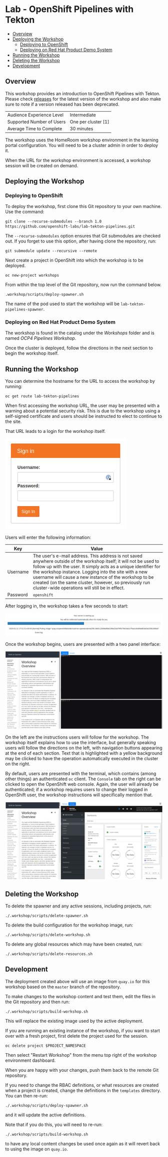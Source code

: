 # Lab - OpenShift Pipelines with Tekton

* [Overview](#overview)
* [Deploying the Workshop](#deploying-the-workshop)
  * [Deploying to OpenShift](#deploying-to-openshift)
  * [Deploying on Red Hat Product Demo System](#deploying-on-red-hat-product-demo-system)
* [Running the Workshop](#running-the-workshop)
* [Deleting the Workshop](#deleting-the-workshop)
* [Development](#development)

## Overview

This workshop provides an introduction to OpenShift Pipelines with Tekton.
Please check [releases](https://github.com/openshift-labs/lab-tekton-pipelines/releases)
for the latest version of the workshop and also make sure to note if a version
released has been deprecated.

| | |
--- | ---
| Audience Experience Level | Intermediate |
| Supported Number of Users | One per cluster [1] |
| Average Time to Complete | 30 minutes |

The workshop uses the HomeRoom workshop environment in the learning portal configuration.
You will need to be a cluster admin in order to deploy it.

When the URL for the workshop environment is accessed, a workshop session will be created on demand.

## Deploying the Workshop

### Deploying to OpenShift

To deploy the workshop, first clone this Git repository to your own machine. Use the command:

```
git clone --recurse-submodules --branch 1.0 https://github.com/openshift-labs/lab-tekton-pipelines.git
```

The ``--recurse-submodules`` option ensures that Git submodules are checked out. If you forget to use this option, after having clone the repository, run:

```
git submodule update --recursive --remote
```

Next create a project in OpenShift into which the workshop is to be deployed.

```
oc new-project workshops
```

From within the top level of the Git repository, now run the command below.

```
.workshop/scripts/deploy-spawner.sh
```

The name of the pod used to start the workshop will be ``lab-tekton-pipelines-spawner``.

### Deploying on Red Hat Product Demo System

The workshop is found in the catalog under the *Workshops* folder and is named *OCP4 Pipelines Workshop*.

Once the cluster is deployed, follow the directions in the next section to begin the workshop itself.

## Running the Workshop

You can determine the hostname for the URL to access the workshop by running:

```
oc get route lab-tekton-pipelines
```

When first accessing the workshop URL, the user may be presented with a warning about a potential security risk. This is due to the workshop using a self-signed certificate and users should be instructed to elect to continue to the site.

That URL leads to a login for the workshop itself.

![Workshop Login](/docs/jupyter-login.png)

Users will enter the following information:

| Key | Value |
| --- | ----- |
| Username | The user's e-mail address. This address is not saved anywhere outside of the workshop itself; it will not be used to follow up with the user. It simply acts as a unique identifier for the workshop instance. Logging into the site with a new username will cause a new instance of the workshop to be created (on the same cluster, however, so previously run cluster-wide operations will still be in effect. |
| Password | ``openshift`` |

After logging in, the workshop takes a few seconds to start:

![Workshop Startup](/docs/starting-up.png)

Once the workshop begins, users are presented with a two panel interface:

![Workshop Terminal](/docs/workshop-terminal.png)

On the left are the instructions users will follow for the workshop. The workshop itself explains how to use the interface, but generally speaking users will follow the directions on the left, with navigation buttons appearing at the end of each section. Text that is highlighted with a yellow background may be clicked to have the operation automatically executed in the cluster on the right.

By default, users are presented with the terminal, which contains (among other things) an authenticated ``oc`` client. The ``Console`` tab on the right can be clicked to open the OpenShift web console. Again, the user will already be authenticated; if a workshop requires users to change their logged in OpenShift user, the workshop instructions will specifically mention that.

![Workshop Console](/docs/workshop-console.png)


## Deleting the Workshop

To delete the spawner and any active sessions, including projects, run:

```
./.workshop/scripts/delete-spawner.sh
```

To delete the build configuration for the workshop image, run:

```
./.workshop/scripts/delete-workshop.sh
```

To delete any global resources which may have been created, run:

```
./.workshop/scripts/delete-resources.sh
```

## Development

The deployment created above will use an image from ``quay.io`` for this workshop based on the ``master`` branch of the repository.

To make changes to the workshop content and test them, edit the files in the Git repository and then run:

```
./.workshop/scripts/build-workshop.sh
```

This will replace the existing image used by the active deployment.

If you are running an existing instance of the workshop, if you want to start over with a fresh project, first delete the project used for the session.

```
oc delete project $PROJECT_NAMESPACE
```

Then select "Restart Workshop" from the menu top right of the workshop environment dashboard.

When you are happy with your changes, push them back to the remote Git repository.

If you need to change the RBAC definitions, or what resources are created when a project is created, change the definitions in the ``templates`` directory. You can then re-run:

```
./.workshop/scripts/deploy-spawner.sh
```

and it will update the active definitions.

Note that if you do this, you will need to re-run:

```
./.workshop/scripts/build-workshop.sh
```

to have any local content changes be used once again as it will revert back to using the image on ``quay.io``.
